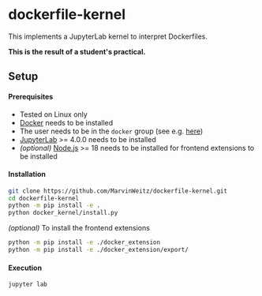 # dockerfile-kernel

This implements a JupyterLab kernel to interpret Dockerfiles.

**This is the result of a student's practical.**

## Setup

#### Prerequisites
* Tested on Linux only
* [Docker](https://docs.docker.com/engine/install/ubuntu/) needs to be installed
* The user needs to be in the `docker` group (see e.g. [here](https://askubuntu.com/a/739861))
* [JupyterLab](https://jupyterlab.readthedocs.io/en/stable/getting_started/installation.html) >= 4.0.0 needs to be installed
* *(optional)* [Node.js](https://nodejs.org/en/download/package-manager) >= 18 needs to be installed for frontend extensions to be installed

#### Installation
```bash
git clone https://github.com/MarvinWeitz/dockerfile-kernel.git
cd dockerfile-kernel
python -m pip install -e .
python docker_kernel/install.py
```

*(optional)* To install the frontend extensions
```bash
python -m pip install -e ./docker_extension
python -m pip install -e ./docker_extension/export/
``` 

#### Execution
`jupyter lab`
